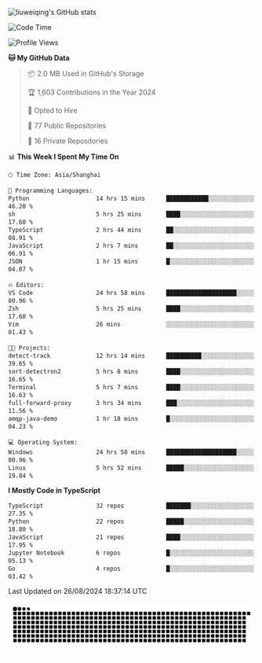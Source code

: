 ![liuweiqing's GitHub stats](https://github-readme-stats.vercel.app/api?username=14790897&show_icons=true&locale=cn&include_all_commits=true&count_private=true)

<!--START_SECTION:waka-->
![Code Time](http://img.shields.io/badge/Code%20Time-1%2C296%20hrs%2027%20mins-blue)

![Profile Views](http://img.shields.io/badge/Profile%20Views-1-blue)

**🐱 My GitHub Data** 

> 📦 2.0 MB Used in GitHub's Storage 
 > 
> 🏆 1,603 Contributions in the Year 2024
 > 
> 💼 Opted to Hire
 > 
> 📜 77 Public Repositories 
 > 
> 🔑 16 Private Repositories 
 > 
📊 **This Week I Spent My Time On** 

```text
🕑︎ Time Zone: Asia/Shanghai

💬 Programming Languages: 
Python                   14 hrs 15 mins      ████████████░░░░░░░░░░░░░   46.20 % 
sh                       5 hrs 25 mins       ████░░░░░░░░░░░░░░░░░░░░░   17.60 % 
TypeScript               2 hrs 44 mins       ██░░░░░░░░░░░░░░░░░░░░░░░   08.91 % 
JavaScript               2 hrs 7 mins        ██░░░░░░░░░░░░░░░░░░░░░░░   06.91 % 
JSON                     1 hr 15 mins        █░░░░░░░░░░░░░░░░░░░░░░░░   04.07 % 

🔥 Editors: 
VS Code                  24 hrs 58 mins      ████████████████████░░░░░   80.96 % 
Zsh                      5 hrs 25 mins       ████░░░░░░░░░░░░░░░░░░░░░   17.60 % 
Vim                      26 mins             ░░░░░░░░░░░░░░░░░░░░░░░░░   01.43 % 

🐱‍💻 Projects: 
detect-track             12 hrs 14 mins      ██████████░░░░░░░░░░░░░░░   39.65 % 
sort-detectron2          5 hrs 8 mins        ████░░░░░░░░░░░░░░░░░░░░░   16.65 % 
Terminal                 5 hrs 7 mins        ████░░░░░░░░░░░░░░░░░░░░░   16.63 % 
full-forward-proxy       3 hrs 34 mins       ███░░░░░░░░░░░░░░░░░░░░░░   11.56 % 
amqp-java-demo           1 hr 18 mins        █░░░░░░░░░░░░░░░░░░░░░░░░   04.23 % 

💻 Operating System: 
Windows                  24 hrs 58 mins      ████████████████████░░░░░   80.96 % 
Linux                    5 hrs 52 mins       █████░░░░░░░░░░░░░░░░░░░░   19.04 % 
```

**I Mostly Code in TypeScript** 

```text
TypeScript               32 repos            ███████░░░░░░░░░░░░░░░░░░   27.35 % 
Python                   22 repos            █████░░░░░░░░░░░░░░░░░░░░   18.80 % 
JavaScript               21 repos            ████░░░░░░░░░░░░░░░░░░░░░   17.95 % 
Jupyter Notebook         6 repos             █░░░░░░░░░░░░░░░░░░░░░░░░   05.13 % 
Go                       4 repos             █░░░░░░░░░░░░░░░░░░░░░░░░   03.42 % 
```




 Last Updated on 26/08/2024 18:37:14 UTC
<!--END_SECTION:waka-->

<picture>
  <source media="(prefers-color-scheme: dark)" srcset="https://raw.githubusercontent.com/14790897/14790897/output/github-contribution-grid-snake-dark.svg" />
  <source media="(prefers-color-scheme: light)" srcset="https://raw.githubusercontent.com/14790897/14790897/output/github-contribution-grid-snake.svg" />
  <img alt="github-snake" src="https://raw.githubusercontent.com/14790897/14790897/output/github-contribution-grid-snake.svg" />
</picture>

